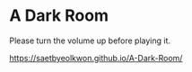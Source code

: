 # A Dark Room

Please turn the volume up before playing it.

https://saetbyeolkwon.github.io/A-Dark-Room/
